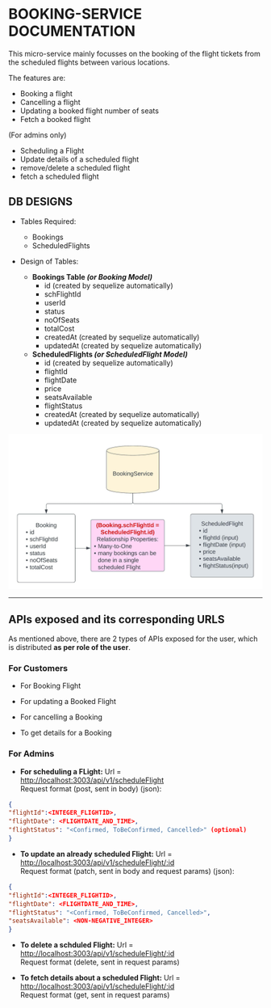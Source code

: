 # BOOKING-SERVICE DOCUMENTATION

This micro-service mainly focusses on the booking of the flight tickets from the scheduled flights between various locations.

The features are:

- Booking a flight
- Cancelling a flight
- Updating a booked flight number of seats
- Fetch a booked flight

(For admins only)

- Scheduling a Flight
- Update details of a scheduled flight
- remove/delete a scheduled flight
- fetch a scheduled flight

## DB DESIGNS

- Tables Required:
  - Bookings
  - ScheduledFlights

- Design of Tables:
  - **Bookings Table _(or Booking Model)_**
    - id (created by sequelize automatically)
    - schFlightId
    - userId
    - status
    - noOfSeats
    - totalCost
    - createdAt (created by sequelize automatically)
    - updatedAt (created by sequelize automatically)
  - **ScheduledFlights _(or ScheduledFlight Model)_**
    - id (created by sequelize automatically)
    - flightId
    - flightDate
    - price
    - seatsAvailable
    - flightStatus
    - createdAt (created by sequelize automatically)
    - updatedAt (created by sequelize automatically)

![DB Design image](/docImages/DB_Designs.jpeg)

---

## APIs exposed and its corresponding URLS

As mentioned above, there are 2 types of APIs exposed for the user, which is distributed **as per role of the user**.

### For Customers

- For Booking Flight

- For updating a Booked Flight

- For cancelling a Booking

- To get details for a Booking

### For Admins

- **For scheduling a FLight:**
 Url = <http://localhost:3003/api/v1/scheduleFlight>  
 Request format (post, sent in body) (json):

 ```json
 {
 "flightId":<INTEGER_FLIGHTID>,
 "flightDate": <FLIGHTDATE_AND_TIME>,
 "flightStatus": "<Confirmed, ToBeConfirmed, Cancelled>" (optional)
 }
 ```

- **To update an already scheduled Flight:**
 Url = <http://localhost:3003/api/v1/scheduleFlight/:id>  
 Request format (patch, sent in body and request params) (json):

 ```json
 {
 "flightId":<INTEGER_FLIGHTID>,
 "flightDate": <FLIGHTDATE_AND_TIME>,
 "flightStatus": "<Confirmed, ToBeConfirmed, Cancelled>",
 "seatsAvailable": <NON-NEGATIVE_INTEGER>
}
 ```

- **To delete a schduled Flight:**
 Url = <http://localhost:3003/api/v1/scheduleFlight/:id>  
 Request format (delete, sent in request params)

- **To fetch details about a scheduled Flight:**
 Url = <http://localhost:3003/api/v1/scheduleFlight/:id>  
 Request format (get, sent in request params)
